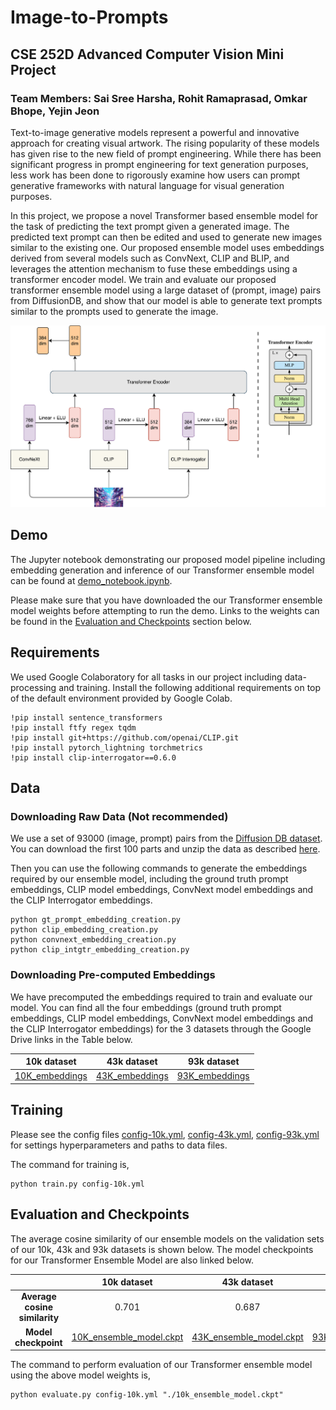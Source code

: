 # Image-to-Prompts

## CSE 252D Advanced Computer Vision Mini Project
### Team Members: Sai Sree Harsha, Rohit Ramaprasad, Omkar Bhope, Yejin Jeon

Text-to-image generative models represent a powerful and innovative approach for creating visual artwork. The rising popularity of these models has given rise to the new field of prompt engineering. While there has been significant progress in prompt engineering for text generation purposes, less work has been done to rigorously examine how users can prompt generative frameworks with natural language for visual generation purposes. 

In this project, we propose a novel Transformer based ensemble model for the task of predicting the text prompt given a generated image. The predicted text prompt can then be edited and used to generate new images similar to the existing one. Our proposed ensemble model uses embeddings derived from several models such as ConvNext, CLIP and BLIP, and leverages the attention mechanism to fuse these embeddings using a transformer encoder model. We train and evaluate our proposed transformer ensemble model using a large dataset of (prompt, image) pairs from DiffusionDB, and show that our model is able to generate text prompts similar to the prompts used to generate the image.

![alt text](./acv_ensemble.png)

## Demo
The Jupyter notebook demonstrating our proposed model pipeline including embedding generation and inference of our Transformer ensemble model can be found at [demo_notebook.ipynb](https://github.com/Gateway2745/Image-to-Prompts/blob/main/demo_notebook.ipynb).

Please make sure that you have downloaded the our Transformer ensemble model weights before attempting to run the demo. Links to the weights can be found in the [Evaluation and Checkpoints](#evaluation-and-checkpoints) section below.

## Requirements
We used Google Colaboratory for all tasks in our project including data-processing and training. Install the following additional requirements on top of the default environment provided by Google Colab.

```
!pip install sentence_transformers
!pip install ftfy regex tqdm
!pip install git+https://github.com/openai/CLIP.git
!pip install pytorch_lightning torchmetrics
!pip install clip-interrogator==0.6.0
```

## Data

### Downloading Raw Data (Not recommended)
We use a set of 93000 (image, prompt) pairs from the [Diffusion DB dataset](https://huggingface.co/datasets/poloclub/diffusiondb). You can download the first 100 parts and unzip the data as described [here](https://huggingface.co/datasets/poloclub/diffusiondb#downloading-a-range-of-files).

Then you can use the following commands to generate the embeddings required by our ensemble model, including the ground truth prompt embeddings, CLIP model embeddings, ConvNext model embeddings and the CLIP Interrogator embeddings.
```
python gt_prompt_embedding_creation.py
python clip_embedding_creation.py
python convnext_embedding_creation.py
python clip_intgtr_embedding_creation.py
```
### Downloading Pre-computed Embeddings
We have precomputed the embeddings required to train and evaluate our model. You can find all the four embeddings (ground truth prompt embeddings, CLIP model embeddings, ConvNext model embeddings and the CLIP Interrogator embeddings) for the 3 datasets through the Google Drive links in the Table below.

|10k dataset|43k dataset|93k dataset|
|:---:|:---:|:---:|
|[10K_embeddings](https://drive.google.com/drive/folders/10sjzdXXAhJ3vjF1fh5j9c4lleInqmTkK?usp=share_link)|[43K_embeddings](https://drive.google.com/drive/folders/11B6GNBh2Bz7Duo3R2Pr0KVLcCkJFl16o?usp=share_link)| [93K_embeddings](https://drive.google.com/drive/folders/1sgTM3q27sFcXRzfY259NMaJaIvo-kIGu?usp=share_link)|

## Training
Please see the config files [config-10k.yml](https://github.com/Gateway2745/Image-to-Prompts/blob/main/config-10k.yml), [config-43k.yml](https://github.com/Gateway2745/Image-to-Prompts/blob/main/config-43k.yml), [config-93k.yml](https://github.com/Gateway2745/Image-to-Prompts/blob/main/config-93k.yml) for settings hyperparameters and paths to data files.

The command for training is,
```
python train.py config-10k.yml
```

## Evaluation and Checkpoints

The average cosine similarity of our ensemble models on the validation sets of our 10k, 43k and 93k datasets is shown below. The model checkpoints for our Transformer Ensemble Model are also linked below.

||10k dataset|43k dataset|93k dataset|
|:---:|:---:|:---:|:---:|
|**Average cosine similarity**|0.701|0.687|0.690|
|**Model checkpoint**|[10K_ensemble_model.ckpt](https://drive.google.com/drive/folders/1G3VrRSK2m7A83wDO0-1IAo7MncBS4LCu?usp=share_link)|[43K_ensemble_model.ckpt](https://drive.google.com/drive/folders/1oYYmsKDwcQTBA2vPSWSK0PxF2BLzW4QR?usp=share_link)| [93K_ensemble_model.ckpt](https://drive.google.com/drive/folders/1ejRSvfzwosZ4Q3uX8_45CGHAqDK6nJ4Y?usp=share_link)|

The command to perform evaluation of our Transformer ensemble model using the above model weights is,
```
python evaluate.py config-10k.yml "./10k_ensemble_model.ckpt"
```
